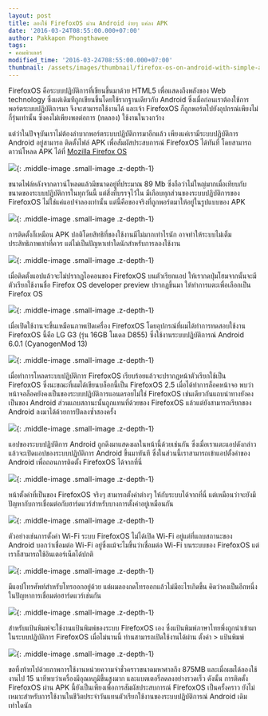 ```yaml
---
layout: post
title: ลองใช้ FirefoxOS ผ่าน Android ง่ายๆ แค่ลง APK
date: '2016-03-24T08:55:00.000+07:00'
author: Pakkapon Phongthawee
tags:
- คอมพิวเตอร์
modified_time: '2016-03-24708:55:00.000+07:00'
thumbnail: /assets/images/thumbnail/firefox-os-on-android-with-simple-apk.png
---
```

FirefoxOS คือระบบปฏิบัติการที่เขียนขึ้นมาด้วย HTML5 เพื่อแสดงถึงพลังของ Web technology ซึ่งแต่เดิมทีถูกเขียนขึ้นโดยใช้รากฐานเดียวกับ Android ซึ่งเมื่อก่อนเราต้องใช้การพอร์ตระบบปฏิบัติการมา จึงจะสามารถใช้งานได้ และเจ้า FirefoxOS ก็ถูกพอร์ตไปยังอุปกรณ์เพียงไม่กี่รุ่นเท่านั้น ซึ่งคงไม่เพียงพอต่อการ (ทดลอง) ใช้งานในวงกว้าง


แต่ว่าในปัจจุบันเราไม่ต้องลำบากพอร์ตระบบปฏิบัติการมาอีกแล้ว เพียงแค่เรามีระบบปฏิบัติการ Android อยู่สามารถ ติดตั้งไฟล์ APK เพื่อสัมผัสประสบการณ์ FirefoxOS ได้ทันที่ โดยสามารถดาวน์โหลด APK ได้ที่ [Mozilla Firefox OS](https://www.mozilla.org/en-US/firefox/os/)

![](/assets/images/post/firefox-os-on-android-with-simple-apk/apk-size.png){: .middle-image .small-image .z-depth-1}

ขนาดไฟล์หลังจากดาวน์โหลดแล้วมีขนาดอยู่ที่ประมาณ 89 Mb ซึ่งถือว่าไม่ใหญ่มากเมื่อเทียบกับขนาดของระบบปฏิบัติการในทุกวันนี้ แต่สิ่งที่บรรจุไว้ใน มีเกือบทุกส่วนของระบบปฏิบัติการของ FirefoxOS ไม่ใช่แค่แอปจำลองเท่านั้น แต่นี้คือของจริงที่ถูกพอร์ตมาให้อยู่ในรูปแบบของ APK

![](/assets/images/post/firefox-os-on-android-with-simple-apk/install-page.png){: .middle-image .small-image .z-depth-1}

การติดตั้งก็เหมือน APK ปกติโดยสิทธิที่ของใช้งานมีไม่มากเท่าไรนัก อาจทำให้ระบบไม่เต็มประสิทธิภาพเท่าที่ควร แต่ไม่เป็นปัญหาเท่าใดนักสำหรับการลองใช้งาน

![](/assets/images/post/firefox-os-on-android-with-simple-apk/launch.png){: .middle-image .small-image .z-depth-1}

เมื่อติดตั้งแอปแล้วจะไม่ปรากฏไอคอนของ FirefoxOS บนตัวเรียกแอป ให้เรากดปุ่มโฮมจากนั้นจะมีตัวเรียกใช้งานชื่อ Firefox OS developer preview ปรากฏขึ้นมา ให้ทำการแตะเพื่อเลือกเป็น Firefox OS

![](/assets/images/post/firefox-os-on-android-with-simple-apk/startup.png){: .middle-image .small-image .z-depth-1}

เมื่อเปิดใช้งานจะขึ้นเหมือนภาพเปิดเครื่อง FirefoxOS โดยอุปกรณ์ที่ผมได้ทำการทดสอบใช้งาน FirefoxOS นี้คือ LG G3 (รุ่น 16GB โมเดล D855) ซึ่งใช้งานระบบปฏิบัติการณ์ Android 6.0.1 (CyanogenMod 13)

![](/assets/images/post/firefox-os-on-android-with-simple-apk/launcher.png){: .middle-image .small-image .z-depth-1}

เมื่อทำการโหลดระบบปฏิบัติการ FirefoxOS เรียบร้อยแล้วจะปรากฏหน้าตัวเรียกใช้เป็น FirefoxOS ซึ่งนะขณะที่ผมได้เขียนบล็อกนี้เป็น FirefoxOS 2.5 เมื่อได้ทำการล็อคหน้าจอ พบว่าหน้าจอล็อคยังคงเป็นของระบบปฏิบัติการแอนดรอยไม่ใช่ FirefoxOS เช่นเดียวกันแถบนำทางยังคงเป็นของ Android ส่วนแถบสถานะนั้นถูกแทนที่ด้วยของ FirefoxOS แล้วแต่ยังสามารถเรียกของ Android ลงมาได้ด้วยการปัดลงซ้ำสองครั้ง

![](/assets/images/post/firefox-os-on-android-with-simple-apk/android-app.png){: .middle-image .small-image .z-depth-1}

แอปของระบบปฏิบัติการ Android ถูกดึงมาแสดงผลในหน้านี้ด้วยเช่นกัน ซึ่งเมื่อเราแตะแอปดังกล่าวแล้วจะเปิดแอปของระบบปฏิบัติการ Android ขึ้นมาทันที ซึ่งในส่วนนี้เราสามารถเข้าแอปตั้งค่าของ Android เพื่อถอนการติดตั้ง FirefoxOS ได้จากที่นี่

![](/assets/images/post/firefox-os-on-android-with-simple-apk/settings.png){: .middle-image .small-image .z-depth-1}

หน้าตั้งค่าที่เป็นของ FirefoxOS จริงๆ สามารถตั้งค่าต่างๆ ให้กับระบบได้จากที่นี่ แต่เหมือนว่าจะยังมีปัญหากับการเชื่อมต่อกับฮาร์ดแวร์สำหรับบางการตั้งค่าอยู่เหมือนกัน

![](/assets/images/post/firefox-os-on-android-with-simple-apk/wifi.png){: .middle-image .small-image .z-depth-1}

ตัวอย่างเช่นการตั้งค่า Wi-Fi ระบบ FirefoxOS ไม่ได้เปิด Wi-Fi อยู่แต่ที่แถบสถานะของ Android บอกว่าเชื่อมต่อ Wi-Fi อยู่ซึ่งแม้จะไมขึ้นว่าเชื่อมต่อ Wi-Fi บนระบบของ FirefoxOS แต่เราก็สามารถใช้อินเตอร์เน็ตได้ปกติ

![](/assets/images/post/firefox-os-on-android-with-simple-apk/dialer.png){: .middle-image .small-image .z-depth-1}

มีแอปโทรศัพท์สำหรับโทรออกอยู่ด้วย แต่ผมลองกดโทรออกแล้วไม่มีอะไรเกิดขึ้น คิดว่าคงเป็นอีกหนึ่งในปัญหาการเชื่อมต่อฮาร์ดแวร์เช่นกัน

![](/assets/images/post/firefox-os-on-android-with-simple-apk/keyboard.png){: .middle-image .small-image .z-depth-1}

สำหรับแป้นพิมพ์จะใช้งานแป้นพิมพ์ของระบบ FirefoxOS เอง ซึ่งแป้นพิมพ์ภาษาไทยพึ่งถูกนำเข้ามาในระบบปฏิบัติการ FirefoxOS เมื่อไม่นานนี้ ท่านสามารถเปิดใช้งานได้ผ่าน ตั้งค่า > แป้นพิมพ์

![](/assets/images/post/firefox-os-on-android-with-simple-apk/ram-use.png){: .middle-image .small-image .z-depth-1}

ขอทิ้งท้ายไปด้วยภาพการใช้งานหน่วยความจำชั่วคราวขนาดมหาศาลถึง 875MB และเมื่อผมได้ลองใช้งานไป 15 นาทีพบว่าเครื่องมีอุณหภูมิขึ้นสูงมาก และแบตเตอรี่ลดลงอย่างรวดเร็ว ดังนั้น การติดตั้ง FirefoxOS ผ่าน APK นี้ยังเป็นเพียงเพื่อการสัมผัสประสบการณ์ FirefoxOS เป็นครั้งคราว ยังไม่เหมาะสำหรับการใช้งานในชีวิตประจำวันแทนตัวเรียกใช้งานของระบบปฏิบัติการณ์ Android เดิมเท่าใดนัก

